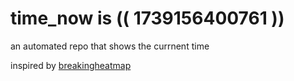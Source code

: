 # time_now is (( 1739156400761 ))

an automated repo that shows the currnent time

inspired by [breakingheatmap](https://github.com/breakingheatmap/breakingheatmap)